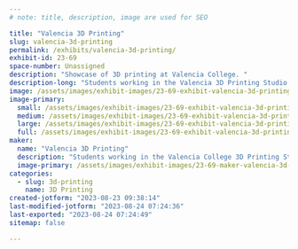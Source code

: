 ```yaml
---
# note: title, description, image are used for SEO

title: "Valencia 3D Printing"
slug: valencia-3d-printing
permalink: /exhibits/valencia-3d-printing/
exhibit-id: 23-69
space-number: Unassigned
description: "Showcase of 3D printing at Valencia College. "
description-long: "Students working in the Valencia 3D Printing Studio will present their latest projects. Since 2014 we've been offering a Technical Certificate in Rapid Prototyping and students have completed creative and innovative projects using additive and subtractive processes on a variety of machines."
image: /assets/images/exhibit-images/23-69-exhibit-valencia-3d-printing-43-img-0614-1671-large.jpeg
image-primary: 
  small: /assets/images/exhibit-images/23-69-exhibit-valencia-3d-printing-43-img-0614-1671-small.jpeg
  medium: /assets/images/exhibit-images/23-69-exhibit-valencia-3d-printing-43-img-0614-1671-medium.jpeg
  large: /assets/images/exhibit-images/23-69-exhibit-valencia-3d-printing-43-img-0614-1671-large.jpeg
  full: /assets/images/exhibit-images/23-69-exhibit-valencia-3d-printing-43-img-0614-1671-full.jpeg
maker: 
  name: "Valencia 3D Printing"
  description: "Students working in the Valencia College 3D Printing Studio will present their latest projects."
  image-primary: /assets/images/exhibit-images/23-69-maker-valencia-3d-printing-img-0614-medium.jpeg
categories: 
  - slug: 3d-printing
    name: 3D Printing
created-jotform: "2023-08-23 09:38:14"
last-modified-jotform: "2023-08-24 07:24:36"
last-exported: "2023-08-24 07:24:49"
sitemap: false

---
```

